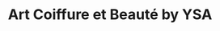 ---
title: "Art Coiffure et Beauté by YSA"
url: /erstein/art-coiffure-et-beaute-by-ysa/
shop: coiffeur
---